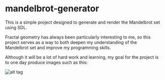 # mandelbrot-generator
This is a simple project designed to generate and render the Mandelbrot set using SDL.

Fractal geometry has always been particularly interesting to me, so this project serves as a way to both deepen my understanding of the Mandelbrot set and improve my programming skills.


Although it will be a lot of hard work and learning, my goal for the project is to one day produce images such as this:

![alt tag](http://img04.deviantart.net/f515/i/2013/167/0/1/mandelbrot_set_zoom_in_4k__by_seryzone-d698sw7.jpg)

